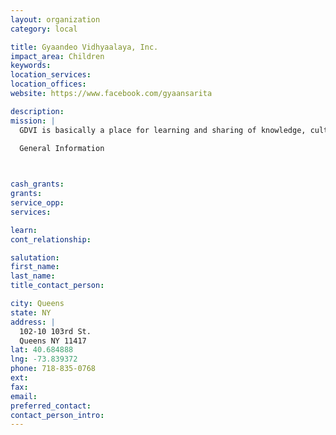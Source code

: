 ```yaml
---
layout: organization
category: local

title: Gyaandeo Vidhyaalaya, Inc.
impact_area: Children
keywords: 
location_services: 
location_offices: 
website: https://www.facebook.com/gyaansarita

description: 
mission: |
  GDVI is basically a place for learning and sharing of knowledge, cultural and charitable activities. Lessons in East Indian Music (Bhaartiya Sangeet), languages (Hindi, Sanskrit, English), Yoga, Scriptural Studies, etc. are being offered. All are welcomed as long as there is the zeal to learn more, know more and share more academically, charitably and spiritually is there. The acquisition of Knowledge comes through hard work, dedication and great sacrifices. In the end it is all about you. Remember,we landed, in transit for a whileand then will have to depart, so make the best of your short stay...

  General Information

  

cash_grants: 
grants: 
service_opp: 
services: 

learn: 
cont_relationship: 

salutation: 
first_name: 
last_name: 
title_contact_person: 

city: Queens
state: NY
address: |
  102-10 103rd St.     
  Queens NY 11417
lat: 40.684888
lng: -73.839372
phone: 718-835-0768
ext: 
fax: 
email: 
preferred_contact: 
contact_person_intro: 
---
```

